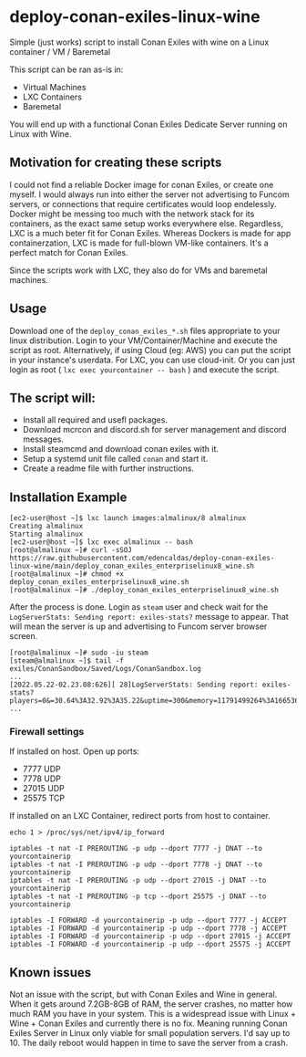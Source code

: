 # deploy-conan-exiles-linux-wine
Simple (just works) script to install Conan Exiles with wine on a Linux container / VM / Baremetal

This script can be ran as-is in:
- Virtual Machines
- LXC Containers
- Baremetal

You will end up with a functional Conan Exiles Dedicate Server running on Linux with Wine.

## Motivation for creating these scripts

I could not find a reliable Docker image for conan Exiles, or create one myself. I would always run into either the server not advertising to Funcom servers, or connections that require certificates would loop endelessly. Docker might be messing too much with the network stack for its containers, as the exact same setup works everywhere else. Regardless, LXC is a much beter fit for Conan Exiles. Whereas Dockers is made for app containerzation, LXC is made for full-blown VM-like containers. It's a perfect match for Conan Exiles.

Since the scripts work with LXC, they also do for VMs and baremetal machines.

## Usage

Download one of the ```deploy_conan_exiles_*.sh``` files appropriate to your linux distribution.
Login to your VM/Container/Machine and execute the script as root.
Alternatively, if using Cloud (eg: AWS) you can put the script in your instance's userdata.
For LXC, you can use cloud-init. Or you can just login as root ( ```lxc exec yourcontainer -- bash``` ) and execute the script.

## The script will:

- Install all required and usefl packages.
- Download mcrcon and discord.sh for server management and discord messages.
- Install steamcmd and download conan exiles with it.
- Setup a systemd unit file called ```conan``` and start it.
- Create a readme file with further instructions.

## Installation Example

```
[ec2-user@host ~]$ lxc launch images:almalinux/8 almalinux
Creating almalinux
Starting almalinux                        
[ec2-user@host ~]$ lxc exec almalinux -- bash
[root@almalinux ~]# curl -sSOJ https://raw.githubusercontent.com/edencaldas/deploy-conan-exiles-linux-wine/main/deploy_conan_exiles_enterpriselinux8_wine.sh
[root@almalinux ~]# chmod +x deploy_conan_exiles_enterpriselinux8_wine.sh
[root@almalinux ~]# ./deploy_conan_exiles_enterpriselinux8_wine.sh 
```

After the process is done. Login as ```steam``` user and check wait for the ```LogServerStats: Sending report: exiles-stats?``` message to appear. That will mean the server is up and advertising to Funcom server browser screen.

```
[root@almalinux ~]# sudo -iu steam
[steam@almalinux ~]$ tail -f exiles/ConanSandbox/Saved/Logs/ConanSandbox.log 
...
[2022.05.22-02.23.08:626][ 28]LogServerStats: Sending report: exiles-stats?players=0&=30.64%3A32.92%3A35.22&uptime=300&memory=11791499264%3A16653615104%3A4354953216%3A4360814592&cpu_time=6.579306%3A26.317225&npcailods=0%3A0%3A0%3A6501&buildingailods=0%3A0%3A0%3A0&placeableailods=0%3A0%3A0%3A4&ipv4=127.0.1.1&sport=7777
...
```

### Firewall settings

If installed on host. Open up ports:
- 7777 UDP
- 7778 UDP
- 27015 UDP
- 25575 TCP

If installed on an LXC Container, redirect ports from host to container.

```
echo 1 > /proc/sys/net/ipv4/ip_forward
	
iptables -t nat -I PREROUTING -p udp --dport 7777 -j DNAT --to yourcontainerip
iptables -t nat -I PREROUTING -p udp --dport 7778 -j DNAT --to yourcontainerip
iptables -t nat -I PREROUTING -p udp --dport 27015 -j DNAT --to yourcontainerip
iptables -t nat -I PREROUTING -p tcp --dport 25575 -j DNAT --to yourcontainerip
	
iptables -I FORWARD -d yourcontainerip -p udp --dport 7777 -j ACCEPT
iptables -I FORWARD -d yourcontainerip -p udp --dport 7778 -j ACCEPT
iptables -I FORWARD -d yourcontainerip -p udp --dport 27015 -j ACCEPT
iptables -I FORWARD -d yourcontainerip -p udp --dport 25575 -j ACCEPT
```

## Known issues

Not an issue with the script, but with Conan Exiles and Wine in general. When it gets around 7.2GB-8GB of RAM, the server crashes, no matter how much RAM you have in your system. This is a widespread issue with Linux + Wine + Conan Exiles and currently there is no fix. Meaning running Conan Exiles Server in Linux only viable for small population servers. I'd say up to 10. The daily reboot would happen in time to save the server from a crash.
